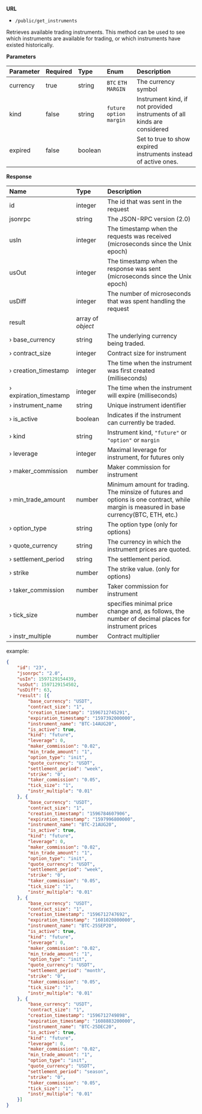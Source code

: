 **URL** 

- `/public/get_instruments`

Retrieves available trading instruments. This method can be used to see which instruments are available for trading, or which instruments have existed historically.



**Parameters** 

| Parameter | Required | Type    | Enum                       | Description                                                  |
| :-------- | :------- | :------ | :------------------------- | :----------------------------------------------------------- |
| currency  | true     | string  | `BTC` `ETH` `MARGIN`       | The currency symbol                                          |
| kind      | false    | string  | `future` `option` `margin` | Instrument kind, if not provided instruments of all kinds are considered |
| expired   | false    | boolean |                            | Set to true to show expired instruments instead of active ones. |



**Response**

| Name                   | Type              | Description                                                  |
| :--------------------- | :---------------- | :----------------------------------------------------------- |
| id                     | integer           | The id that was sent in the request                          |
| jsonrpc                | string            | The JSON-RPC version (2.0)                                   |
| usIn                   | integer           | The timestamp when the requests was received (microseconds since the Unix epoch) |
| usOut                  | integer           | The timestamp when the response was sent (microseconds since the Unix epoch) |
| usDiff                 | integer           | The number of microseconds that was spent handling the request |
| result                 | array of *object* |                                                              |
| › base_currency        | string            | The underlying currency being traded.                        |
| › contract_size        | integer           | Contract size for instrument                                 |
| › creation_timestamp   | integer           | The time when the instrument was first created (milliseconds) |
| › expiration_timestamp | integer           | The time when the instrument will expire (milliseconds)      |
| › instrument_name      | string            | Unique instrument identifier                                 |
| › is_active            | boolean           | Indicates if the instrument can currently be traded.         |
| › kind                 | string            | Instrument kind, `"future"` or `"option"` or `margin`        |
| › leverage             | integer           | Maximal leverage for instrument, for futures only            |
| › maker_commission     | number            | Maker commission for instrument                              |
| › min_trade_amount     | number            | Minimum amount for trading. The minsize of futures and options is one contract, while margin is measured in base currency(BTC, ETH, etc.) |
| › option_type          | string            | The option type (only for options)                           |
| › quote_currency       | string            | The currency in which the instrument prices are quoted.      |
| › settlement_period    | string            | The settlement period.                                       |
| › strike               | number            | The strike value. (only for options)                         |
| › taker_commission     | number            | Taker commission for instrument                              |
| › tick_size            | number            | specifies minimal price change and, as follows, the number of decimal places for instrument prices |
| › instr_multiple       | number            | Contract multiplier                                               |

example:

```json
{
	"id": "23",
	"jsonrpc": "2.0",
	"usIn": 1597129154439,
	"usOut": 1597129154502,
	"usDiff": 63,
	"result": [{
		"base_currency": "USDT",
		"contract_size": "1",
		"creation_timestamp": "1596712745291",
		"expiration_timestamp": "1597392000000",
		"instrument_name": "BTC-14AUG20",
		"is_active": true,
		"kind": "future",
		"leverage": 0,
		"maker_commission": "0.02",
		"min_trade_amount": "1",
		"option_type": "init",
		"quote_currency": "USDT",
		"settlement_period": "week",
		"strike": "0",
		"taker_commission": "0.05",
		"tick_size": "1",
		"instr_multiple": "0.01"
	}, {
		"base_currency": "USDT",
		"contract_size": "1",
		"creation_timestamp": "1596784607906",
		"expiration_timestamp": "1597996800000",
		"instrument_name": "BTC-21AUG20",
		"is_active": true,
		"kind": "future",
		"leverage": 0,
		"maker_commission": "0.02",
		"min_trade_amount": "1",
		"option_type": "init",
		"quote_currency": "USDT",
		"settlement_period": "week",
		"strike": "0",
		"taker_commission": "0.05",
		"tick_size": "1",
		"instr_multiple": "0.01"
	}, {
		"base_currency": "USDT",
		"contract_size": "1",
		"creation_timestamp": "1596712747692",
		"expiration_timestamp": "1601020800000",
		"instrument_name": "BTC-25SEP20",
		"is_active": true,
		"kind": "future",
		"leverage": 0,
		"maker_commission": "0.02",
		"min_trade_amount": "1",
		"option_type": "init",
		"quote_currency": "USDT",
		"settlement_period": "month",
		"strike": "0",
		"taker_commission": "0.05",
		"tick_size": "1",
		"instr_multiple": "0.01"
	}, {
		"base_currency": "USDT",
		"contract_size": "1",
		"creation_timestamp": "1596712749898",
		"expiration_timestamp": "1608883200000",
		"instrument_name": "BTC-25DEC20",
		"is_active": true,
		"kind": "future",
		"leverage": 0,
		"maker_commission": "0.02",
		"min_trade_amount": "1",
		"option_type": "init",
		"quote_currency": "USDT",
		"settlement_period": "season",
		"strike": "0",
		"taker_commission": "0.05",
		"tick_size": "1",
		"instr_multiple": "0.01"
	}]
}
```

